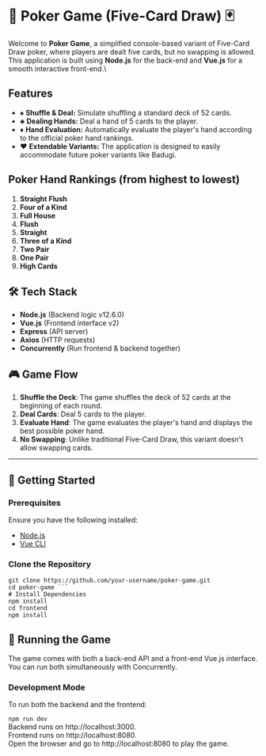 # 🎲 Poker Game (Five-Card Draw) 🃏

Welcome to **Poker Game**, a simplified console-based variant of Five-Card Draw poker, where players are dealt five cards, but no swapping is allowed.\
This application is built using **Node.js** for the back-end and **Vue.js** for a smooth interactive front-end.\

## Features

- ♠️ **Shuffle & Deal:** Simulate shuffling a standard deck of 52 cards.
- ♣️ **Dealing Hands:** Deal a hand of 5 cards to the player.
- ♦️ **Hand Evaluation:** Automatically evaluate the player's hand according to the official poker hand rankings.
- ♥ **Extendable Variants:** The application is designed to easily accommodate future poker variants like Badugi.

## Poker Hand Rankings (from highest to lowest)

1. **Straight Flush**
2. **Four of a Kind**
3. **Full House**
4. **Flush**
5. **Straight**
6. **Three of a Kind**
7. **Two Pair**
8. **One Pair**
9. **High Cards**

## 🛠️ Tech Stack

- **Node.js** (Backend logic v12.6.0)
- **Vue.js** (Frontend interface v2)
- **Express** (API server)
- **Axios** (HTTP requests)
- **Concurrently** (Run frontend & backend together)

## 🎮 Game Flow

1. **Shuffle the Deck**: The game shuffles the deck of 52 cards at the beginning of each round.
2. **Deal Cards**: Deal 5 cards to the player.
3. **Evaluate Hand**: The game evaluates the player's hand and displays the best possible poker hand.
4. **No Swapping**: Unlike traditional Five-Card Draw, this variant doesn't allow swapping cards.

---

## 🚀 Getting Started

### Prerequisites

Ensure you have the following installed:

- [Node.js](https://nodejs.org/en/)
- [Vue CLI](https://cli.vuejs.org/)

### Clone the Repository

```
git clone https://github.com/your-username/poker-game.git
cd poker-game ```
# Install Dependencies
npm install
cd frontend
npm install
```

## 🎲 Running the Game
The game comes with both a back-end API and a front-end Vue.js interface. You can run both simultaneously with Concurrently.

### Development Mode
To run both the backend and the frontend:

`npm run dev`\
Backend runs on http://localhost:3000.\
Frontend runs on http://localhost:8080.\
Open the browser and go to http://localhost:8080 to play the game.


